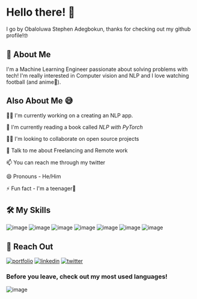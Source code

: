 
# Hello there! 👋
I go by Obaloluwa Stephen Adegbokun, thanks for checking out my github profile!🤓 

## 🚀 About Me
I'm a Machine Learning Engineer passionate about solving problems with tech!
I'm really interested in Computer vision and NLP and I love watching football (and anime👀).

## Also About Me 😅
👩‍💻 I'm currently working on a creating an NLP app.

🧠 I'm currently reading a book called *NLP with PyTorch*

👯‍♀️ I'm looking to collaborate on open source projects

💬 Talk to me about Freelancing and Remote work

📫 You can reach me through my twitter

😄 Pronouns - He/Him

⚡️ Fun fact - I'm a teenager🤯


## 🛠 My Skills
![image](https://img.shields.io/badge/Python-FFD43B?style=for-the-badge&logo=python&logoColor=blue)
![image](https://img.shields.io/badge/TensorFlow-FF6F00?style=for-the-badge&logo=TensorFlow&logoColor=white)
![image](https://img.shields.io/badge/Flask-000000?style=for-the-badge&logo=flask&logoColor=white) 
![image](https://img.shields.io/badge/Numpy-777BB4?style=for-the-badge&logo=numpy&logoColor=white)
![image](https://img.shields.io/badge/Pandas-2C2D72?style=for-the-badge&logo=pandas&logoColor=white)
![image](https://img.shields.io/badge/PyTorch-EE4C2C?style=for-the-badge&logo=PyTorch&logoColor=white)
![image](https://img.shields.io/badge/Streamlit-FF4B4B?style=for-the-badge&logo=Streamlit&logoColor=white)
## 🔗 Reach Out
[![portfolio](https://img.shields.io/badge/my_portfolio-000?style=for-the-badge&logo=ko-fi&logoColor=white)](https://github.com/datalordstephen)
[![linkedin](https://img.shields.io/badge/linkedin-0A66C2?style=for-the-badge&logo=linkedin&logoColor=white)](https://www.linkedin.com/in/stephen-adegbokun/)
[![twitter](https://img.shields.io/badge/twitter-1DA1F2?style=for-the-badge&logo=twitter&logoColor=white)](https://twitter.com/datalordstephen)

### Before you leave, check out my most used languages!

![image](https://github-readme-stats.vercel.app/api/top-langs/?username=datalordstephen)
